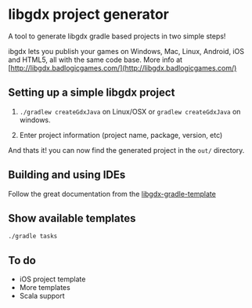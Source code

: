 # libgdx project generator
A tool to generate libgdx gradle based projects in two simple steps!

ibgdx lets you publish your games on Windows, Mac, Linux, Android, iOS and HTML5, all with the same code base. More info at [http://libgdx.badlogicgames.com/](http://libgdx.badlogicgames.com/)

## Setting up a simple libgdx project
1. `./gradlew createGdxJava` on Linux/OSX or `gradlew createGdxJava` on windows. 

2. Enter project information (project name, package, version, etc)

And thats it! you can now find the generated project in the `out/` directory.

## Building and using IDEs
Follow the great documentation from the [libgdx-gradle-template](https://github.com/libgdx/libgdx-gradle-template) 

## Show available templates
`./gradle tasks`

## To do
- iOS project template
- More templates
- Scala support


